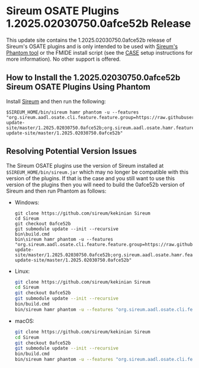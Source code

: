 # Sireum OSATE Plugins 1.2025.02030750.0afce52b Release

This update site contains the 1.2025.02030750.0afce52b release of Sireum's OSATE plugins and is only
intended to be used with [Sireum's Phantom tool](https://github.com/sireum/phantom)
or the FMIDE install script (see the
[CASE](https://github.com/sireum/case-env#setting-up-fmide-and-hamr-only)
setup instructions for more information). No other support is offered.

## How to Install the 1.2025.02030750.0afce52b Sireum OSATE Plugins Using Phantom

Install [Sireum](https://github.com/sireum/kekinian#installing) and then run the following:

```batch
$SIREUM_HOME/bin/sireum hamr phantom -u --features "org.sireum.aadl.osate.cli.feature.feature.group=https://raw.githubusercontent.com/sireum/osate-update-site/master/1.2025.02030750.0afce52b;org.sireum.aadl.osate.hamr.feature.feature.group=https://raw.githubusercontent.com/sireum/osate-update-site/master/1.2025.02030750.0afce52b"
```

## Resolving Potential Version Issues

The Sireum OSATE plugins use the version of Sireum installed at ``$SIREUM_HOME/bin/sireum.jar``
which may no longer be compatible with this version of the plugins. If that is the case and
you still want to use this version of the plugins then you will need to build the
0afce52b version of Sireum and then run Phantom as follows:

* Windows:

  ```batch
  git clone https://github.com/sireum/kekinian Sireum
  cd Sireum
  git checkout 0afce52b
  git submodule update --init --recursive
  bin\build.cmd
  bin\sireum hamr phantom -u --features "org.sireum.aadl.osate.cli.feature.feature.group=https://raw.githubusercontent.com/sireum/osate-update-site/master/1.2025.02030750.0afce52b;org.sireum.aadl.osate.hamr.feature.feature.group=https://raw.githubusercontent.com/sireum/osate-update-site/master/1.2025.02030750.0afce52b"
  ```

* Linux:

  ```bash
  git clone https://github.com/sireum/kekinian Sireum
  cd Sireum
  git checkout 0afce52b
  git submodule update --init --recursive
  bin/build.cmd
  bin/sireum hamr phantom -u --features "org.sireum.aadl.osate.cli.feature.feature.group=https://raw.githubusercontent.com/sireum/osate-update-site/master/1.2025.02030750.0afce52b;org.sireum.aadl.osate.hamr.feature.feature.group=https://raw.githubusercontent.com/sireum/osate-update-site/master/1.2025.02030750.0afce52b"
  ```

* macOS:

  ```bash
  git clone https://github.com/sireum/kekinian Sireum
  cd Sireum
  git checkout 0afce52b
  git submodule update --init --recursive
  bin/build.cmd
  bin/sireum hamr phantom -u --features "org.sireum.aadl.osate.cli.feature.feature.group=https://raw.githubusercontent.com/sireum/osate-update-site/master/1.2025.02030750.0afce52b;org.sireum.aadl.osate.hamr.feature.feature.group=https://raw.githubusercontent.com/sireum/osate-update-site/master/1.2025.02030750.0afce52b"
  ```


